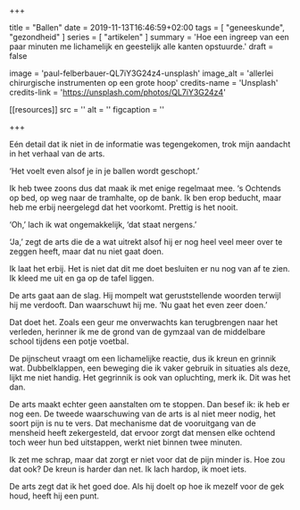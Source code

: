 +++

title = "Ballen"
date = 2019-11-13T16:46:59+02:00 
tags = [ "geneeskunde", "gezondheid" ] 
series = [ "artikelen" ] 
summary = 'Hoe een ingreep van een paar minuten me lichamelijk en geestelijk alle kanten opstuurde.'
draft = false

image = 'paul-felberbauer-QL7iY3G24z4-unsplash'
image_alt = 'allerlei chirurgische instrumenten op een grote hoop'
credits-name = 'Unsplash'
credits-link = 'https://unsplash.com/photos/QL7iY3G24z4'

[[resources]]
src = ''
alt = ''
figcaption = ''


+++

Eén detail dat ik niet in de informatie was tegengekomen, trok mijn aandacht in het verhaal van de arts.

‘Het voelt even alsof je in je ballen wordt geschopt.’

Ik heb twee zoons dus dat maak ik met enige regelmaat mee. ‘s Ochtends op bed, op weg naar de tramhalte, op de bank. Ik ben erop beducht, maar heb me erbij neergelegd dat het voorkomt. Prettig is het nooit.

‘Oh,’ lach ik wat ongemakkelijk, ‘dat staat nergens.’

‘Ja,’ zegt de arts die de a wat uitrekt alsof hij er nog heel veel meer over te zeggen heeft, maar dat nu niet gaat doen.

Ik laat het erbij. Het is niet dat dit me doet besluiten er nu nog van af te zien. Ik kleed me uit en ga op de tafel liggen.

De arts gaat aan de slag. Hij mompelt wat geruststellende woorden terwijl hij me verdooft. Dan waarschuwt hij me. ‘Nu gaat het even zeer doen.’

Dat doet het. Zoals een geur me onverwachts kan terugbrengen naar het verleden, herinner ik me de grond van de gymzaal van de middelbare school tijdens een potje voetbal.

De pijnscheut vraagt om een lichamelijke reactie, dus ik kreun en grinnik wat. Dubbelklappen, een beweging die ik vaker gebruik in situaties als deze, lijkt me niet handig. Het gegrinnik is ook van opluchting, merk ik. Dit was het dan.

De arts maakt echter geen aanstalten om te stoppen. Dan besef ik: ik heb er nog een. De tweede waarschuwing van de arts is al niet meer nodig, het soort pijn is nu te vers. Dat mechanisme dat de vooruitgang van de mensheid heeft zekergesteld, dat ervoor zorgt dat mensen elke ochtend toch weer hun bed uitstappen, werkt niet binnen twee minuten.

Ik zet me schrap, maar dat zorgt er niet voor dat de pijn minder is. Hoe zou dat ook? De kreun is harder dan net. Ik lach hardop, ik moet iets.

De arts zegt dat ik het goed doe. Als hij doelt op hoe ik mezelf voor de gek houd, heeft hij een punt.